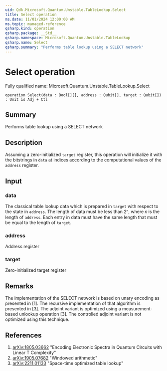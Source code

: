 ```yaml
---
uid: Qdk.Microsoft.Quantum.Unstable.TableLookup.Select
title: Select operation
ms.date: 11/01/2024 12:00:00 AM
ms.topic: managed-reference
qsharp.kind: operation
qsharp.package: __Std__
qsharp.namespace: Microsoft.Quantum.Unstable.TableLookup
qsharp.name: Select
qsharp.summary: "Performs table lookup using a SELECT network"
---
```


# Select operation

Fully qualified name: Microsoft.Quantum.Unstable.TableLookup.Select

```qsharp
operation Select(data : Bool[][], address : Qubit[], target : Qubit[]) : Unit is Adj + Ctl
```

## Summary
Performs table lookup using a SELECT network

## Description
Assuming a zero-initialized `target` register, this operation will
initialize it with the bitstrings in `data` at indices according to the
computational values of the `address` register.

## Input
### data
The classical table lookup data which is prepared in `target` with
respect to the state in `address`. The length of data must be less than
2ⁿ, where 𝑛 is the length of `address`. Each entry in data must have
the same length that must be equal to the length of `target`.
### address
Address register
### target
Zero-initialized target register

## Remarks
The implementation of the SELECT network is based on unary encoding as
presented in [1].  The recursive implementation of that algorithm is
presented in [3].  The adjoint variant is optimized using a
measurement-based unlookup operation [3]. The controlled adjoint variant
is not optimized using this technique.

## References
1. [arXiv:1805.03662](https://arxiv.org/abs/1805.03662)
   "Encoding Electronic Spectra in Quantum Circuits with Linear T
   Complexity"
2. [arXiv:1905.07682](https://arxiv.org/abs/1905.07682)
   "Windowed arithmetic"
3. [arXiv:2211.01133](https://arxiv.org/abs/2211.01133)
   "Space-time optimized table lookup"

